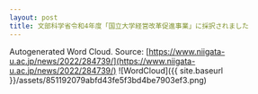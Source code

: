 ```yaml
---
layout: post
title: 文部科学省令和4年度「国立大学経営改革促進事業」に採択されました
---
```

Autogenerated Word Cloud.
Source\: [https://www.niigata-u.ac.jp/news/2022/284739/](https://www.niigata-u.ac.jp/news/2022/284739/)
![WordCloud]({{ site.baseurl }}/assets/851192079abfd43fe5f3bd4be7903ef3.png)